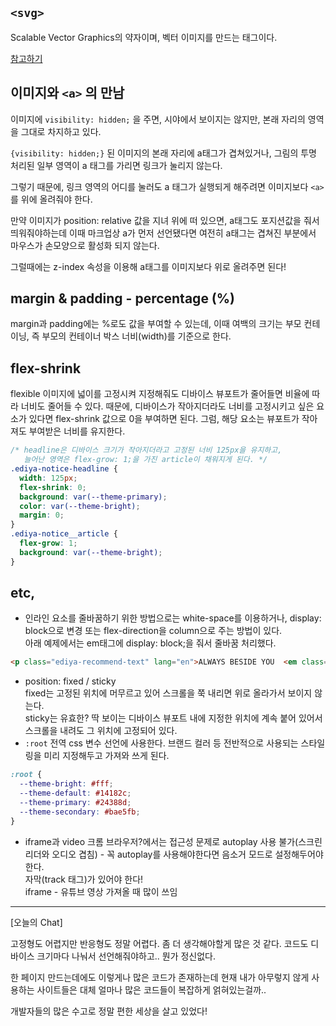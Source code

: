 ## `<svg>`

Scalable Vector Graphics의 약자이며, 벡터 이미지를 만드는 태그이다. 

[참고하기](https://nykim.work/35)

## 이미지와 `<a>` 의 만남

이미지에 `visibility: hidden;` 을 주면, 시야에서 보이지는 않지만, 본래 자리의 영역을 그대로 차지하고 있다. 

`{visibility: hidden;}` 된 이미지의 본래 자리에 a태그가 겹쳐있거나, 그림의 투명 처리된 일부 영역이 a 태그를 가리면 링크가 눌리지 않는다. 

그렇기 때문에, 링크 영역의 어디를 눌러도 a 태그가 실행되게 해주려면 이미지보다 `<a>` 를 위에 올려줘야 한다.

만약 이미지가 position: relative 값을 지녀 위에 떠 있으면, a태그도 포지션값을 줘서 띄워줘야하는데 이때 마크업상 a가 먼저 선언됐다면 여전히 a태그는 겹쳐진 부분에서 마우스가 손모양으로 활성화 되지 않는다. 

그럴때에는 z-index 속성을 이용해 a태그를 이미지보다 위로 올려주면 된다!

## margin & padding - percentage (%)

margin과 padding에는 %로도 값을 부여할 수 있는데, 이때 여백의 크기는 부모 컨테이닝, 즉 부모의 컨테이너 박스 너비(width)를 기준으로 한다.

## flex-shrink

flexible 이미지에 넓이를 고정시켜 지정해줘도 디바이스 뷰포트가 줄어들면 비율에 따라 너비도 줄어들 수 있다. 때문에, 디바이스가 작아지더라도 너비를 고정시키고 싶은 요소가 있다면 flex-shrink 값으로 0을 부여하면 된다. 그럼, 해당 요소는 뷰포트가 작아져도 부여받은 너비를 유지한다. 

```css
/* headline은 디바이스 크기가 작아지더라고 고정된 너비 125px을 유지하고,
   늘어난 영역은 flex-grow: 1;을 가진 article이 채워지게 된다. */
.ediya-notice-headline {
  width: 125px;
  flex-shrink: 0;
  background: var(--theme-primary);
  color: var(--theme-bright);
  margin: 0;
}
.ediya-notice__article {
  flex-grow: 1;
  background: var(--theme-bright);
}
```

## etc,

- 인라인 요소를 줄바꿈하기 위한 방법으로는 white-space를 이용하거나, display: block으로 변경 또는 flex-direction을 column으로 주는 방법이 있다.   
아래 예제에서는 em태그에 display: block;을 줘서 줄바꿈 처리했다.

```html
<p class="ediya-recommend-text" lang="en">ALWAYS BESIDE YOU  <em class="theme-blue">EDIYA COFFEE</em></p>
```

- position: fixed / sticky  
fixed는 고정된 위치에 머무르고 있어 스크롤을 쭉 내리면 위로 올라가서 보이지 않는다.  
sticky는 유효한? 딱 보이는 디바이스 뷰포트 내에 지정한 위치에 계속 붙어 있어서 스크롤을 내려도 그 위치에 고정되어 있다.
- `:root` 전역 css 변수 선언에 사용한다. 브랜드 컬러 등 전반적으로 사용되는 스타일링을 미리 지정해두고 가져와 쓰게 된다.

```css
:root {
  --theme-bright: #fff;
  --theme-default: #14182c;
  --theme-primary: #24388d;
  --theme-secondary: #bae5fb;
}
```

- iframe과 video
크롬 브라우저?에서는 접근성 문제로 autoplay 사용 불가(스크린리더와 오디오 겹침) - 꼭 autoplay를 사용해야한다면 음소거 모드로 설정해두어야 한다.  
자막(track 태그)가 있어야 한다!  
iframe - 유튜브 영상 가져올 때 많이 쓰임

---

[오늘의 Chat] 

고정형도 어렵지만 반응형도 정말 어렵다. 좀 더 생각해야할게 많은 것 같다. 코드도 디바이스 크기마다 나눠서 선언해줘야하고.. 뭔가 정신없다.   

한 페이지 만드는데에도 이렇게나 많은 코드가 존재하는데 현재 내가 아무렇지 않게 사용하는 사이트들은 대체 얼마나 많은 코드들이 복잡하게 얽혀있는걸까..   

개발자들의 많은 수고로 정말 편한 세상을 살고 있었다!